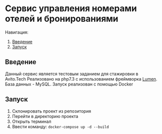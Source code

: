 # Сервис управления номерами отелей и бронированиями
Навигация:
1. [Введение](#Введение)
1. [Запуск](#Запуск)
## Введение
Данный сервис является тестовым заданием для стажировки в Avito.Tech
Реализовано на php7.3 с использованием фреймворка [Lumen](https://lumen.laravel.com/ "Оф. сайт"). База данных - MySQL.
Запуск реализован с помощью Docker
## Запуск
1. Склонировать проект из репозитория
1. Перейти в директорию проекта
1. Открыть терминал
1. Ввести команду:
`docker-compose up -d --build`


